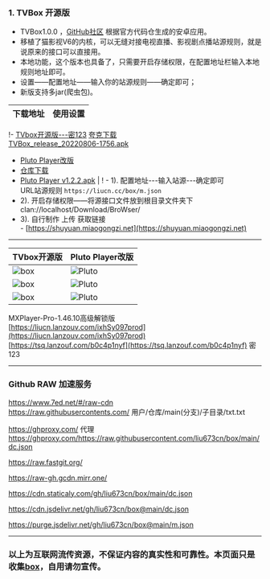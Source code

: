 ### 1. TVBox 开源版
- TVBox1.0.0 ，[GitHub社区](https://github.com/CatVodTVOfficial/TVBoxOSC) 根据官方代码仓生成的安卓应用。  
- 移植了猫影视V6的内核，可以无缝对接电视直播、影视剧点播站源规则，就是说原来的接口可以直接用。  
- 本地功能，这个版本也具备了，只需要开启存储权限，在配置地址栏输入本地规则地址即可。  
- 设置——配置地址——输入你的站源规则——确定即可；  
- 新版支持多jar(爬虫包)。

下载地址 | 使用设置 
---------|---------
 !- [TVbox开源版---密123](https://tsq.lanzouf.com/b0c4nr91c#123) 
 [夸克下载](https://pan.quark.cn/s/4990bab723a1) <br />
 [TVBox_release_20220806-1756.apk](https://liucn.lanzouv.com/ipnRI097meoh) <br />
 - [Pluto Player改版](https://pan.quark.cn/s/d5d888f3e25d) <br />
 - [仓库下载](https://github.com/pluto-player/updates) <br />
 - [Pluto Player v1.2.2.apk](https://liucn.lanzouv.com/igzmw099854b) | ! - 1). 配置地址---输入站源---确定即可 <br />
   URL站源规则 `https://liucn.cc/box/m.json` <br />
 - 2). 开启存储权限——将源接口文件放到根目录文件夹下 <br />
   clan://localhost/Download/BroWser/ <br />
 - 3). 自行制作 上传 获取链接 <br />- [https://shuyuan.miaogongzi.net](https://shuyuan.miaogongzi.net)   

---------

TVbox开源版 |Pluto Player改版
---------|---------
![box](https://liu673cn.github.io/box/sub/img/box01.jpg) | ![Pluto](https://liu673cn.github.io/box/sub/img/Pluto01.jpg)
![box](https://liu673cn.github.io/box/sub/img/box02.jpg) | ![Pluto](https://liu673cn.github.io/box/sub/img/Pluto02.jpg)
![box](https://liu673cn.github.io/box/sub/img/box03.jpg) | ![Pluto](https://liu673cn.github.io/box/sub/img/Pluto03.jpg)

MXPlayer-Pro-1.46.10高级解锁版   
[https://liucn.lanzouv.com/ixhSy097prod](https://liucn.lanzouv.com/ixhSy097prod)  
[https://tsq.lanzouf.com/b0c4p1nyf](https://tsq.lanzouf.com/b0c4p1nyf) 密 123   

------
### Github RAW 加速服务
https://www.7ed.net/#/raw-cdn  
https://raw.githubusercontents.com/   用户/仓库/main(分支)/子目录/txt.txt

https://ghproxy.com/  代理  
https://ghproxy.com/https://raw.githubusercontent.com/liu673cn/box/main/dc.json

https://raw.fastgit.org/

https://raw-gh.gcdn.mirr.one/

https://cdn.staticaly.com/gh/liu673cn/box/main/dc.json  

https://cdn.jsdelivr.net/gh/liu673cn/box@main/dc.json

https://purge.jsdelivr.net/gh/liu673cn/box@main/m.json

------
### 以上为互联网流传资源，不保证内容的真实性和可靠性。本页面只是收集[box](https://docs.qq.com/sheet/DWnVsZU5uSkhBSHlv?tab=BB08J2)，自用请勿宣传。

